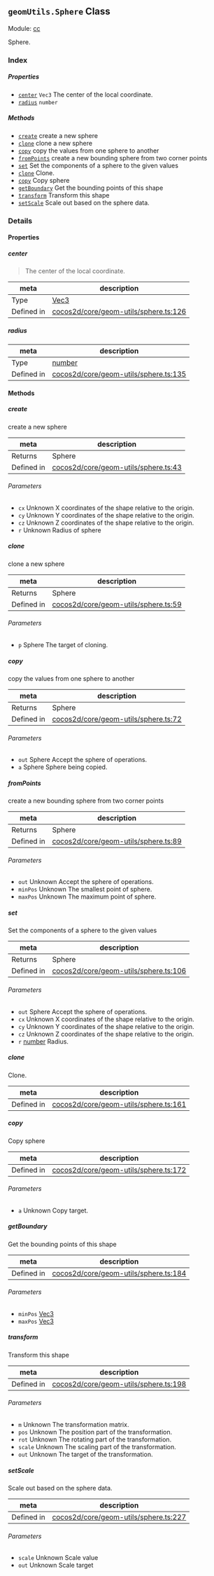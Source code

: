 ## `geomUtils.Sphere` Class



Module: [cc](../modules/cc.md)


Sphere.



### Index

##### Properties

  - [`center`](#center) `Vec3` The center of the local coordinate.
  - [`radius`](#radius) `number` 



##### Methods

  - [`create`](#create) create a new sphere
  - [`clone`](#clone) clone a new sphere
  - [`copy`](#copy) copy the values from one sphere to another
  - [`fromPoints`](#frompoints) create a new bounding sphere from two corner points
  - [`set`](#set) Set the components of a sphere to the given values
  - [`clone`](#clone) Clone.
  - [`copy`](#copy) Copy sphere
  - [`getBoundary`](#getboundary) Get the bounding points of this shape
  - [`transform`](#transform) Transform this shape
  - [`setScale`](#setscale) Scale out based on the sphere data.



### Details


#### Properties


##### center

> The center of the local coordinate.

| meta | description |
|------|-------------|
| Type | <a href="../classes/Vec3.html" class="crosslink">Vec3</a> |
| Defined in | [cocos2d/core/geom-utils/sphere.ts:126](https://github.com/cocos-creator/engine/blob/76f37f407b386c997979b56dd0d3e99ac2c02cc4/cocos2d/core/geom-utils/sphere.ts#L126) |



##### radius

> 

| meta | description |
|------|-------------|
| Type | <a href="https://developer.mozilla.org/en/JavaScript/Reference/Global_Objects/Number" class="crosslink external" target="_blank">number</a> |
| Defined in | [cocos2d/core/geom-utils/sphere.ts:135](https://github.com/cocos-creator/engine/blob/76f37f407b386c997979b56dd0d3e99ac2c02cc4/cocos2d/core/geom-utils/sphere.ts#L135) |






<!-- Method Block -->
#### Methods


##### create

create a new sphere

| meta | description |
|------|-------------|
| Returns | Sphere 
| Defined in | [cocos2d/core/geom-utils/sphere.ts:43](https://github.com/cocos-creator/engine/blob/76f37f407b386c997979b56dd0d3e99ac2c02cc4/cocos2d/core/geom-utils/sphere.ts#L43) |

###### Parameters
- `cx` Unknown X coordinates of the shape relative to the origin.
- `cy` Unknown Y coordinates of the shape relative to the origin.
- `cz` Unknown Z coordinates of the shape relative to the origin.
- `r` Unknown Radius of sphere


##### clone

clone a new sphere

| meta | description |
|------|-------------|
| Returns | Sphere 
| Defined in | [cocos2d/core/geom-utils/sphere.ts:59](https://github.com/cocos-creator/engine/blob/76f37f407b386c997979b56dd0d3e99ac2c02cc4/cocos2d/core/geom-utils/sphere.ts#L59) |

###### Parameters
- `p` Sphere The target of cloning.


##### copy

copy the values from one sphere to another

| meta | description |
|------|-------------|
| Returns | Sphere 
| Defined in | [cocos2d/core/geom-utils/sphere.ts:72](https://github.com/cocos-creator/engine/blob/76f37f407b386c997979b56dd0d3e99ac2c02cc4/cocos2d/core/geom-utils/sphere.ts#L72) |

###### Parameters
- `out` Sphere Accept the sphere of operations.
- `a` Sphere Sphere being copied.


##### fromPoints

create a new bounding sphere from two corner points

| meta | description |
|------|-------------|
| Returns | Sphere 
| Defined in | [cocos2d/core/geom-utils/sphere.ts:89](https://github.com/cocos-creator/engine/blob/76f37f407b386c997979b56dd0d3e99ac2c02cc4/cocos2d/core/geom-utils/sphere.ts#L89) |

###### Parameters
- `out` Unknown Accept the sphere of operations.
- `minPos` Unknown The smallest point of sphere.
- `maxPos` Unknown The maximum point of sphere.


##### set

Set the components of a sphere to the given values

| meta | description |
|------|-------------|
| Returns | Sphere 
| Defined in | [cocos2d/core/geom-utils/sphere.ts:106](https://github.com/cocos-creator/engine/blob/76f37f407b386c997979b56dd0d3e99ac2c02cc4/cocos2d/core/geom-utils/sphere.ts#L106) |

###### Parameters
- `out` Sphere Accept the sphere of operations.
- `cx` Unknown X coordinates of the shape relative to the origin.
- `cy` Unknown Y coordinates of the shape relative to the origin.
- `cz` Unknown Z coordinates of the shape relative to the origin.
- `r` <a href="https://developer.mozilla.org/en/JavaScript/Reference/Global_Objects/Number" class="crosslink external" target="_blank">number</a> Radius.


##### clone

Clone.

| meta | description |
|------|-------------|
| Defined in | [cocos2d/core/geom-utils/sphere.ts:161](https://github.com/cocos-creator/engine/blob/76f37f407b386c997979b56dd0d3e99ac2c02cc4/cocos2d/core/geom-utils/sphere.ts#L161) |



##### copy

Copy sphere

| meta | description |
|------|-------------|
| Defined in | [cocos2d/core/geom-utils/sphere.ts:172](https://github.com/cocos-creator/engine/blob/76f37f407b386c997979b56dd0d3e99ac2c02cc4/cocos2d/core/geom-utils/sphere.ts#L172) |

###### Parameters
- `a` Unknown Copy target.


##### getBoundary

Get the bounding points of this shape

| meta | description |
|------|-------------|
| Defined in | [cocos2d/core/geom-utils/sphere.ts:184](https://github.com/cocos-creator/engine/blob/76f37f407b386c997979b56dd0d3e99ac2c02cc4/cocos2d/core/geom-utils/sphere.ts#L184) |

###### Parameters
- `minPos` <a href="../classes/Vec3.html" class="crosslink">Vec3</a> 
- `maxPos` <a href="../classes/Vec3.html" class="crosslink">Vec3</a> 


##### transform

Transform this shape

| meta | description |
|------|-------------|
| Defined in | [cocos2d/core/geom-utils/sphere.ts:198](https://github.com/cocos-creator/engine/blob/76f37f407b386c997979b56dd0d3e99ac2c02cc4/cocos2d/core/geom-utils/sphere.ts#L198) |

###### Parameters
- `m` Unknown The transformation matrix.
- `pos` Unknown The position part of the transformation.
- `rot` Unknown The rotating part of the transformation.
- `scale` Unknown The scaling part of the transformation.
- `out` Unknown The target of the transformation.


##### setScale

Scale out based on the sphere data.

| meta | description |
|------|-------------|
| Defined in | [cocos2d/core/geom-utils/sphere.ts:227](https://github.com/cocos-creator/engine/blob/76f37f407b386c997979b56dd0d3e99ac2c02cc4/cocos2d/core/geom-utils/sphere.ts#L227) |

###### Parameters
- `scale` Unknown Scale value
- `out` Unknown Scale target



